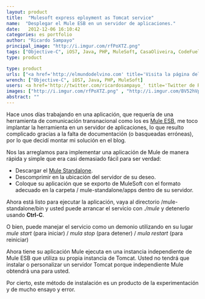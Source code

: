 ```yaml
---
layout: product
title:  "Mulesoft express eployment as Tomcat service"
name:  "Desplegar el Mule ESB en un servidor de aplicaciones."
date:   2012-12-06 16:10:42
categories: es portfolio
author: "Ricardo Sampayo"
principal_image: "http://i.imgur.com/rfPoXTZ.png"
tags: ["Objective-C", iOS7, Java, PHP, MuleSoft, CasaOliveira, CodeFuel]
type: product

type: product
urls: ["<a href='http://elmundodelvino.com' title='Visita la página del cliente'>Casa Oliveira</a>", "<a href='http://www.codeFuel.me' title='Visita la página del desarrollador'>CodeFuel</a>"]
wrench: ["Objective-C", iOS7, Java, PHP, MuleSoft]
users: <a href='http://twitter.com/ricardosampayo_' title='Twitter de Ricardo Sampayo'>@ricardosampayo_</a>
images: ["http://i.imgur.com/rfPoXTZ.png" , "http://i.imgur.com/BV52hVp.png" , "http://i.imgur.com/QAAskjP.png", "http://i.imgur.com/mswXKDh.png", "http://i.imgur.com/wV7EyaZ.png"]
abstract: ""
---
```


Hace unos días trabajando en una aplicación, que requería de una herramienta de comunicación transnacional como los es [Mule ESB](http://www.mulesoft.org/), me toco implantar la herramienta en un servidor de aplicaciones, lo que resulto complicado gracias a la falta de documentación (o basqueadas erróneas), por lo que decidí montar mi solución en el blog. 

Nos las arreglamos para implementar una aplicación de Mule de manera rápida y simple que era casi demasiado fácil para ser verdad:

* Descargar el [Mule Standalone](http://www.mulesoft.org/download-mule-esb-community-edition).
* Descomprimir en la ubicación del servidor de su deseo.
* Coloque su aplicación que se exporto de MuleSoft con el formato adecuado en la carpeta / mule-standalone/apps dentro de su servidor.


Ahora está listo para ejecutar la aplicación, vaya al directorio /mule-standalone/bin y usted puede arrancar el servicio con *./mule* y detenerlo usando **Ctrl-C**.

O bien, puede manejar el servicio como un demonio utilizando en su lugar *mule start* (para iniciar) / *mula stop* (para detener) / *mula restart* (para reiniciar)

Ahora tiene su aplicación Mule ejecuta en una instancia independiente de Mule ESB que utiliza su propia instancia de Tomcat. Usted no tendrá que instalar o personalizar un servidor Tomcat porque independiente Mule obtendrá una para usted.

Por cierto, este método de instalación es un producto de la experimentación y de mucho ensayo y error.
